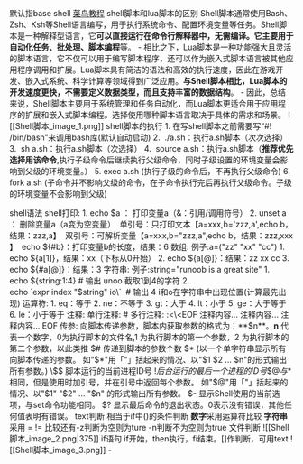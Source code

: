 默认指base shell  [菜鸟教程](https://www.runoob.com/linux/linux-shell-variable.html)
shell脚本和lua脚本的区别
	Shell脚本通常使用Bash、Zsh、Ksh等Shell语言编写，用于执行系统命令、配置环境变量等任务。Shell脚本是一种解释型语言，它**可以直接运行在命令行解释器中，无需编译。它主要用于自动化任务、批处理、脚本编程**等。
	-
	相比之下，Lua脚本是一种功能强大且灵活的脚本语言，它不仅可以用于编写脚本程序，还可以作为嵌入式脚本语言被其他应用程序调用和扩展。Lua脚本具有简洁的语法和高效的执行速度，因此在游戏开发、嵌入式系统、科学计算等领域得到广泛应用。**与Shell脚本相比，Lua脚本的开发速度更快，不需要定义数据类型，而且支持丰富的数据结构**。
	-
	因此，总结来说，Shell脚本主要用于系统管理和任务自动化，而Lua脚本更适合用于应用程序的扩展和嵌入式脚本编程。选择使用哪种脚本语言取决于具体的需求和场景。
![[Shell脚本_image_1.png]]
shell脚本的执行
	1.  在写shell脚本之前需要写“#! /bin/bash”来调用bash库(默认自动启动)
	2.   ./a.sh：执行a.sh脚本（次次选择）
	3.   sh a.sh：执行a.sh脚本（次选择）
	4.   source a.sh：执行a.sh脚本（**推荐优先选择用该命令**,执行子级命令后继续执行父级命令，同时子级设置的环境变量会影响到父级的环境变量。）
	5.   exec a.sh (执行子级的命令后，不再执行父级命令)
	6.   fork a.sh (子命令并不影响父级的命令，在子命令执行完后再执行父级命令。子级的环境变量不会影响到父级) 

shell语法
	shell打印:
		1. echo $a  ： 打印变量a（&：引用/调用符号）
		2. unset a   ：  删除变量a（a变为空变量）
		  单引号：只打印文本【a=xxx,b='zzz,a',echo b，结果：zzz,a】
		  双引号：可解析变量【a=xxx,b="zzz,a",echo b，结果：zzz,xxx 】
		  echo ${#b}：打印变量b的长度，结果：6
	数组:
		例子:a=("zz" "xx" "cc")
		 1. echo ${a[1]}，结果：xx（下标从0开始）
		 2. echo ${a[@]}：结果：zz xx cc
		 3. echo ${#a[@]}：结果：3
	字符串:
		例子:string="runoob is a great site"
		1. echo ${string:1:4} # 输出 unoo    截取1到4的字符
		2. echo \`expr index "$string" io\`  # 输出 4   i和o在字符串中出现位置(计算最先出现)
	运算符:
		1.  eq：等于
		2.  ne：不等于
		3.  gt：大于
		4.  lt：小于
		5.  ge：大于等于
		6.  le：小于等于
	注释:
		单行注释:   # 
		多行注释:
		:<\<EOF  
		注释内容...  
		注释内容...  
		注释内容...  
		EOF
	传参:
		向脚本传递参数，脚本内获取参数的格式为：**$n**。**n** 代表一个数字，0为执行脚本的文件名,1 为执行脚本的第一个参数，2 为执行脚本的第二个参数，以此类推
		$#	传递到脚本的参数个数
		$*	(以一个单字符串显示所有向脚本传递的参数。
		如"$\*"用「"」括起来的情况、以"$1 $2 … $n"的形式输出所有参数。)
		\$$	脚本运行的当前进程ID号
		$!	后台运行的最后一个进程的ID号
		\$@	与$\*相同，但是使用时加引号，并在引号中返回每个参数。
		如"$@"用「"」括起来的情况、以"$1" "$2" … "$n" 的形式输出所有参数。
		$-	显示Shell使用的当前选项，与set命令功能相同。
		$?	显示最后命令的退出状态。0表示没有错误，其他任何值表明有错误。
	text判断
		相当于if中()的条件判断
		**数字**采用运算符比较
		**字符串**采用 = != 比较还有-z判断为空则为ture -n判断不为空则为true
		文件判断
		![[Shell脚本_image_2.png|375]]
	if语句
		if开始，then执行，fi结束。[]作判断，可用text
		![[Shell脚本_image_3.png]]
	-

